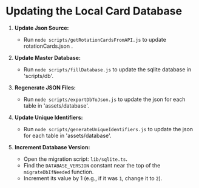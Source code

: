 # Updating the Local Card Database

1.  **Update Json Source:**

    - Run `node scripts/getRotationCardsFromAPI.js` to update rotationCards.json .

2.  **Update Master Database:**

    - Run `node scripts/fillDatabase.js` to update the sqlite database in  
      'scripts/db'.

3.  **Regenerate JSON Files:**

    - Run `node scripts/exportDbToJson.js` to update the json for each table in 'assets/database'.

4.  **Update Unique Identifiers:**

    - Run `node scripts/generateUniqueIdentifiers.js` to update the json for each table in 'assets/database'.

5.  **Increment Database Version:**

    - Open the migration script: `lib/sqlite.ts`.
    - Find the `DATABASE_VERSION` constant near the top of the `migrateDbIfNeeded` function.
    - Increment its value by 1 (e.g., if it was `1`, change it to `2`).
